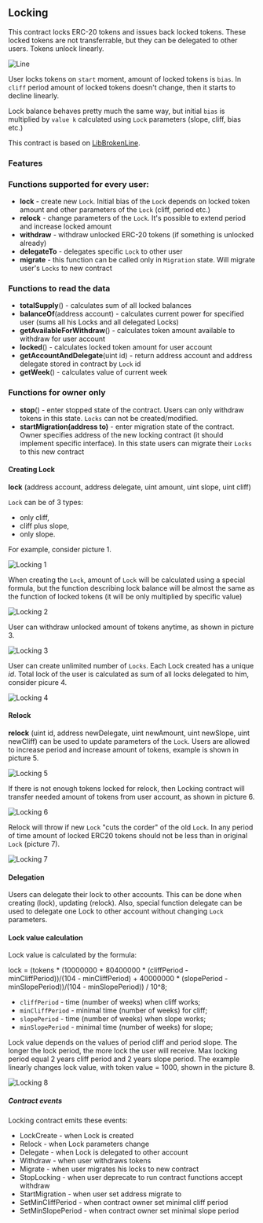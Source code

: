 ## Locking

This contract locks ERC-20 tokens and issues back locked tokens. These locked tokens are not transferrable, but they can be delegated to other users. Tokens unlock linearly. 

![Line](documents/svg/line.svg)

User locks tokens on `start` moment, amount of locked tokens is `bias`. In `cliff` period amount of locked tokens doesn't change, then it starts to decline linearly. 

Lock balance behaves pretty much the same way, but initial `bias` is multiplied by `value k` calculated using `Lock` parameters (slope, cliff, bias etc.)

This contract is based on [LibBrokenLine](../broken-line/readme.md).

### Features

### Functions supported for every user:
 - **lock** - create new `Lock`. Initial bias of the `Lock` depends on locked token amount and other parameters of the `Lock` (cliff, period etc.)
 - **relock** - change parameters of the `Lock`. It's possible to extend period and increase locked amount
 - **withdraw** - withdraw unlocked ERC-20 tokens (if something is unlocked already)
 - **delegateTo** - delegates specific `Lock` to other user
 - **migrate** - this function can be called only in `Migration` state. Will migrate user's `Locks` to new contract 

### Functions to read the data
 - **totalSupply**() - calculates sum of all locked balances
 - **balanceOf**(address account) - calculates current power for specified user (sums all his Locks and all delegated Locks)
 - **getAvailableForWithdraw**() - calculates token amount available to withdraw for user account
 - **locked**() - calculates locked token amount for user account
 - **getAccountAndDelegate**(uint id) - return address account and address delegate stored in contract by `Lock` id
 - **getWeek**() - calculates value of current week
 
### Functions for owner only
 - **stop**() - enter stopped state of the contract. Users can only withdraw tokens in this state. `Locks` can not be created/modified.
 - **startMigration(address to)** - enter migration state of the contract. Owner specifies address of the new locking contract (it should implement specific interface). In this state users can migrate their `Locks` to this new contract

#### Creating Lock

**lock** (address account, address delegate, uint amount, uint slope, uint cliff)

`Lock` can be of 3 types:
- only cliff,
- cliff plus slope,
- only slope.

For example, consider picture 1.

![Locking 1](documents/svg/Pict1LockMethods.svg)

When creating the `Lock`, amount of `Lock` will be calculated using a special formula, but the function describing lock
balance will be almost the same as the function of locked tokens (it will be only multiplied by specific value) 

![Locking 2](documents/svg/Pict2TokensLockLines.svg)

User can withdraw unlocked amount of tokens anytime, as shown in picture 3.

![Locking 3](documents/svg/Pict3Withdraw.svg)

User can create unlimited number of `Locks`.
Each Lock created has a unique *id*.
Total lock of the user is calculated as sum of all locks delegated to him, consider picure 4.

![Locking 4](documents/svg/Pict4BrokenLine.svg)

#### Relock

**relock** (uint id, address newDelegate, uint newAmount, uint newSlope, uint newCliff) can be used to update parameters of the `Lock`.
Users are allowed to increase period and increase amount of tokens, example is shown in picture 5.

![Locking 5](documents/svg/Pict5ReLockingNoTransfer.svg)

If there is not enough tokens locked for relock, then Locking contract will transfer needed amount of tokens from user account, as shown in picture 6.

![Locking 6](documents/svg/Pict6ReLockingTransfer.svg)

Relock will throw if new `Lock` "cuts the corder" of the old `Lock`. In any period of time amount of locked ERC20 tokens should not be less than in original `Lock` (picture 7).   

![Locking 7](documents/svg/Pict8СutCorner.svg)

#### Delegation

Users can delegate their lock to other accounts. This can be done when creating (lock), updating (relock). 
Also, special function delegate can be used to delegate one Lock to other account without changing `Lock` parameters.

#### Lock value calculation

Lock value is calculated by the formula:

lock = (tokens * (10000000 + 80400000 * (cliffPeriod - minCliffPeriod))/(104 - minCliffPeriod) + 40000000 * (slopePeriod - minSlopePeriod))/(104 - minSlopePeriod)) / 10^8;

 - `cliffPeriod` - time (number of weeks) when cliff works;
 - `minCliffPeriod` - minimal time (number of weeks) for cliff;
 - `slopePeriod` - time (number of weeks) when slope works;
 - `minSlopePeriod` - minimal time (number of weeks) for slope;

Lock value depends on the values of period cliff and period slope. The longer the lock period, the more lock
the user will receive. Max locking period equal 2 years cliff period and 2 years slope period.
The example linearly changes lock value, with token value = 1000, shown in the picture 8. 

![Locking 8](documents/svg/Pict7GgraphicLockValue.svg)

##### Contract events
Locking contract emits these events:
- LockCreate - when Lock is created
- Relock - when Lock parameters change
- Delegate - when Lock is delegated to other account
- Withdraw - when user withdraws tokens
- Migrate - when user migrates his locks to new contract
- StopLocking - when user deprecate to run contract functions accept withdraw
- StartMigration - when user set address migrate to
- SetMinCliffPeriod - when contract owner set minimal cliff period
- SetMinSlopePeriod - when contract owner set minimal slope period